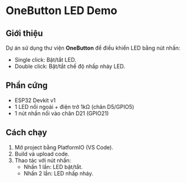 # OneButton LED Demo

## Giới thiệu
Dự án sử dụng thư viện **OneButton** để điều khiển LED bằng nút nhấn:
- Single click: Bật/tắt LED.
- Double click: Bật/tắt chế độ nhấp nháy LED.

## Phần cứng
- ESP32 Devkit v1
- 1 LED nối ngoài + điện trở 1kΩ (chân D5/GPIO5)
- 1 nút nhấn nối vào chân D21 (GPIO21)

## Cách chạy
1. Mở project bằng PlatformIO (VS Code).
2. Build và upload code.
3. Thao tác với nút nhấn:
   - Nhấn 1 lần: LED bật/tắt.
   - Nhấn 2 lần: LED nhấp nháy.

